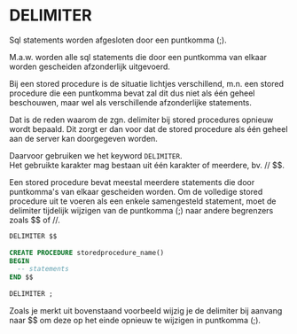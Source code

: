 # DELIMITER

Sql statements worden afgesloten door een puntkomma \(;\). 

M.a.w. worden alle sql statements die door een puntkomma van elkaar worden gescheiden afzonderlijk uitgevoerd.

Bij een stored procedure is de situatie lichtjes verschillend, m.n. een stored procedure die een puntkomma bevat zal dit dus niet als één geheel beschouwen, maar wel als verschillende afzonderlijke statements. 

Dat is de reden waarom de zgn. delimiter bij stored procedures opnieuw wordt bepaald. Dit zorgt er dan voor dat de stored procedure als één geheel aan de server kan doorgegeven worden.

Daarvoor gebruiken we het keyword `DELIMITER`.  
Het gebruikte karakter mag bestaan uit één karakter of meerdere, bv. // $$.

Een stored procedure bevat meestal meerdere statements die door puntkomma's van elkaar gescheiden worden. Om de volledige stored procedure uit te voeren als een enkele samengesteld statement, moet de delimiter tijdelijk wijzigen van de puntkomma \(;\) naar andere begrenzers zoals $$ of //.

```sql
DELIMITER $$
 
CREATE PROCEDURE storedprocedure_name()
BEGIN
  -- statements
END $$
 
DELIMITER ;
```

Zoals je merkt uit bovenstaand voorbeeld wijzig je de delimiter bij aanvang naar $$ om deze op het einde opnieuw te wijzigen in puntkomma \(;\).

